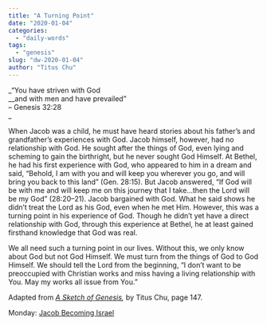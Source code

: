 ```yaml
---
title: "A Turning Point"
date: "2020-01-04"
categories: 
  - "daily-words"
tags: 
  - "genesis"
slug: "dw-2020-01-04"
author: "Titus Chu"
---
```


_“You have striven with God  
__and with men and have prevailed”  
– Genesis 32:28  
_

When Jacob was a child, he must have heard stories about his father’s and grandfather’s experiences with God. Jacob himself, however, had no relationship with God. He sought after the things of God, even lying and scheming to gain the birthright, but he never sought God Himself. At Bethel, he had his first experience with God, who appeared to him in a dream and said, “Behold, I am with you and will keep you wherever you go, and will bring you back to this land” (Gen. 28:15). But Jacob answered, “If God will be with me and will keep me on this journey that I take…then the Lord will be my God” (28:20–21). Jacob bargained with God. What he said shows he didn’t treat the Lord as his God, even when he met Him. However, this was a turning point in his experience of God. Though he didn’t yet have a direct relationship with God, through this experience at Bethel, he at least gained firsthand knowledge that God was real.

We all need such a turning point in our lives. Without this, we only know about God but not God Himself. We must turn from the things of God to God Himself. We should tell the Lord from the beginning, “I don’t want to be preoccupied with Christian works and miss having a living relationship with You. May my works all issue from You.”

Adapted from _[A Sketch of Genesis](/book-gen-sketch "Go to the listing for this book."),_ by Titus Chu, page 147.

Monday: [Jacob Becoming Israel](/dw-2020-01-06)
